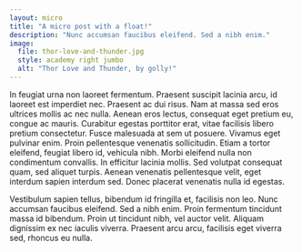 ```yaml
---
layout: micro
title: "A micro post with a float!"
description: "Nunc accumsan faucibus eleifend. Sed a nibh enim."
image:
  file: thor-love-and-thunder.jpg
  style: academy right jumbo
  alt: "Thor Love and Thunder, by golly!"
---
```

In feugiat urna non laoreet fermentum. Praesent suscipit lacinia arcu, id laoreet est imperdiet nec. Praesent ac dui risus. Nam at massa sed eros ultrices mollis ac nec nulla. Aenean eros lectus, consequat eget pretium eu, congue ac mauris. Curabitur egestas porttitor erat, vitae facilisis libero pretium consectetur. Fusce malesuada at sem ut posuere. Vivamus eget pulvinar enim. Proin pellentesque venenatis sollicitudin. Etiam a tortor eleifend, feugiat libero id, vehicula nibh. Morbi eleifend nulla non condimentum convallis. In efficitur lacinia mollis. Sed volutpat consequat quam, sed aliquet turpis. Aenean venenatis pellentesque velit, eget interdum sapien interdum sed. Donec placerat venenatis nulla id egestas.

Vestibulum sapien tellus, bibendum id fringilla et, facilisis non leo. Nunc accumsan faucibus eleifend. Sed a nibh enim. Proin fermentum tincidunt massa id bibendum. Proin ut tincidunt nibh, vel auctor velit. Aliquam dignissim ex nec iaculis viverra. Praesent arcu arcu, facilisis eget viverra sed, rhoncus eu nulla.
